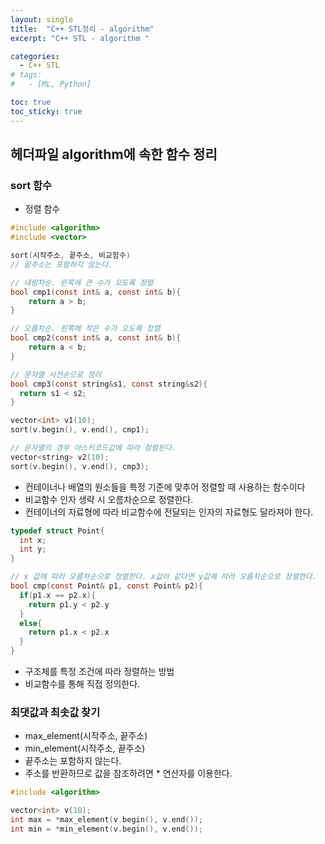 ```yaml
---
layout: single
title:  "C++ STL정리 - algorithm"
excerpt: "C++ STL - algorithm "

categories:
  - C++ STL
# tags:
#   - [ML, Python]

toc: true
toc_sticky: true
---
```


## 헤더파일 algorithm에 속한 함수 정리

### sort 함수
- 정렬 함수

```c
#include <algorithm>
#include <vector>

sort(시작주소, 끝주소, 비교함수)
// 끝주소는 포함하지 않는다.

// 내림차순. 왼쪽에 큰 수가 오도록 정렬
bool cmp1(const int& a, const int& b){
    return a > b;
}

// 오름차순. 왼쪽에 작은 수가 오도록 정렬
bool cmp2(const int& a, const int& b){
    return a < b;
}

// 문자열 사전순으로 정리
bool cmp3(const string&s1, const string&s2){
  return s1 < s2;
}

vector<int> v1(10);
sort(v.begin(), v.end(), cmp1);

// 문자열의 경우 아스키코드값에 따라 정렬된다.
vector<string> v2(10);
sort(v.begin(), v.end(), cmp3);


```

- 컨테이너나 배열의 원소들을 특정 기준에 맞추어 정렬할 때 사용하는 함수이다
- 비교함수 인자 생략 시 오름차순으로 정렬한다.
- 컨테이너의 자료형에 따라 비교함수에 전달되는 인자의 자료형도 달라져야 한다.

```c
typedef struct Point{
  int x;
  int y;
}

// x 값에 따라 오름차순으로 정렬한다. x값이 같다면 y값에 따라 오름차순으로 정렬한다.
bool cmp(const Point& p1, const Point& p2){
  if(p1.x == p2.x){
    return p1.y < p2.y
  }
  else{
    return p1.x < p2.x
  }
}
```

- 구조체를 특정 조건에 따라 정렬하는 방법
- 비교함수를 통해 직접 정의한다.


### 최댓값과 최솟값 찾기
- max_element(시작주소, 끝주소)
- min_element(시작주소, 끝주소)
- 끝주소는 포함하지 않는다.
- 주소를 반환하므로 값을 참조하려면 * 연산자를 이용한다.

```c
#include <algorithm>

vector<int> v(10);
int max = *max_element(v.begin(), v.end());
int min = *min_element(v.begin(), v.end());
```


